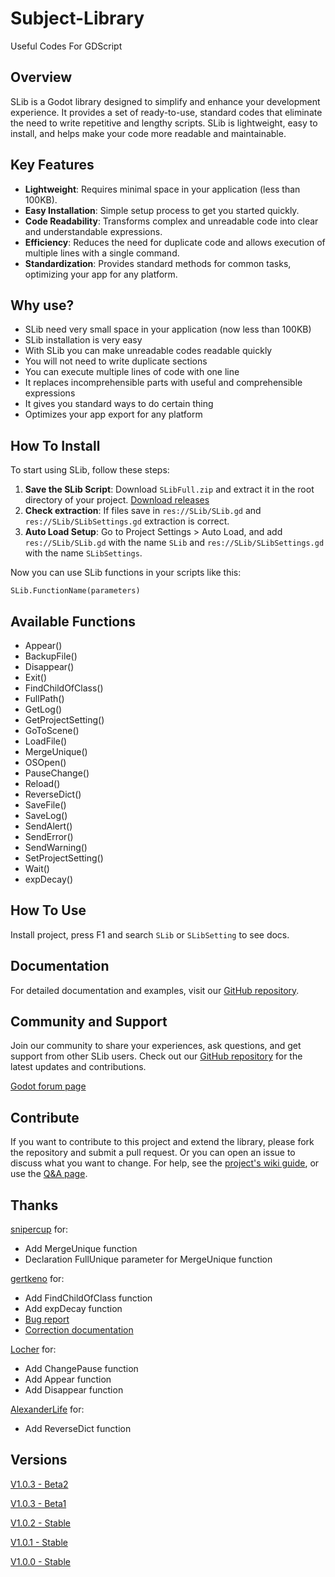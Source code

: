 # Subject-Library
Useful Codes For GDScript

## Overview
SLib is a Godot library designed to simplify and enhance your development experience. It provides a set of ready-to-use, standard codes that eliminate the need to write repetitive and lengthy scripts. SLib is lightweight, easy to install, and helps make your code more readable and maintainable.

## Key Features

- **Lightweight**: Requires minimal space in your application (less than 100KB).
- **Easy Installation**: Simple setup process to get you started quickly.
- **Code Readability**: Transforms complex and unreadable code into clear and understandable expressions.
- **Efficiency**: Reduces the need for duplicate code and allows execution of multiple lines with a single command.
- **Standardization**: Provides standard methods for common tasks, optimizing your app for any platform.

## Why use?
- SLib need very small space in your application (now less than 100KB)
- SLib installation is very easy
- With SLib you can make unreadable codes readable quickly
- You will not need to write duplicate sections
- You can execute multiple lines of code with one line
- It replaces incomprehensible parts with useful and comprehensible expressions
- It gives you standard ways to do certain thing
- Optimizes your app export for any platform

## How To Install
To start using SLib, follow these steps:

1. **Save the SLib Script**: Download `SLibFull.zip` and extract it in the root directory of your project. [Download releases](https://github.com/Subject-Team/SLib/releases)
2. **Check extraction**: If files save in ``res://SLib/SLib.gd`` and ``res://SLib/SLibSettings.gd`` extraction is correct.
3. **Auto Load Setup**: Go to Project Settings > Auto Load, and add `res://SLib/SLib.gd` with the name `SLib` and `res://SLib/SLibSettings.gd` with the name `SLibSettings`.

Now you can use SLib functions in your scripts like this:
```
SLib.FunctionName(parameters)
```

## Available Functions
- Appear()
- BackupFile()
- Disappear()
- Exit()
- FindChildOfClass()
- FullPath()
- GetLog()
- GetProjectSetting()
- GoToScene()
- LoadFile()
- MergeUnique()
- OSOpen()
- PauseChange()
- Reload()
- ReverseDict()
- SaveFile()
- SaveLog()
- SendAlert()
- SendError()
- SendWarning()
- SetProjectSetting()
- Wait()
- expDecay()

## How To Use
Install project, press F1 and search `SLib` or `SLibSetting` to see docs.

## Documentation

For detailed documentation and examples, visit our [GitHub repository](https://github.com/Subject-Team/SLib).

## Community and Support

Join our community to share your experiences, ask questions, and get support from other SLib users. Check out our [GitHub repository](https://github.com/Subject-Team/SLib) for the latest updates and contributions.

[Godot forum page](https://forum.godotengine.org/t/slib-library-for-useful-codes/77760/1)

## Contribute
If you want to contribute to this project and extend the library, please fork the repository and submit a pull request. Or you can open an issue to discuss what you want to change.
For help, see the [project's wiki guide](https://github.com/Subject-Team/SLib/wiki/Contribute-guide), or use the [Q&A page](https://github.com/Subject-Team/SLib/discussions/categories/q-a).

## Thanks
[snipercup](https://github.com/snipercup) for:
- Add MergeUnique function
- Declaration FullUnique parameter for MergeUnique function

[gertkeno](https://forum.godotengine.org/u/gertkeno/summary) for:
- Add FindChildOfClass function
- Add expDecay function
- [Bug report](https://github.com/Subject-Team/SLib/issues/5)
- [Correction documentation](https://github.com/Subject-Team/SLib/issues/6)

[Locher](https://forum.godotengine.org/u/Locher) for:
- Add ChangePause function
- Add Appear function
- Add Disappear function

[AlexanderLife](https://forum.godotengine.org/u/AlexanderLife) for:
- Add ReverseDict function

## Versions
[V1.0.3 - Beta2](https://github.com/Subject-Team/SLib/releases/tag/1.0.3-B2)

[V1.0.3 - Beta1](https://github.com/Subject-Team/SLib/releases/tag/1.0.3-B1)

[V1.0.2 - Stable](https://github.com/Subject-Team/SLib/releases/tag/1.0.2-S)

[V1.0.1 - Stable](https://github.com/Subject-Team/SLib/releases/tag/1.0.1-S)

[V1.0.0 - Stable](https://github.com/Subject-Team/SLib/releases/tag/1.0.0-S)
